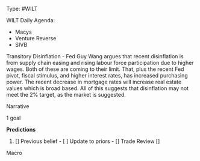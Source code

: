 Type: #WILT 

WILT
Daily Agenda:
- Macys
- Venture Reverse
- SIVB


Transitory Disinflation - Fed Guy
Wang argues that recent disinflation is from supply chain easing and rising labour force participation due to higher wages. Both of these are coming to their limit. That, plus the recent Fed pivot, fiscal stimulus, and higher interest rates, has increased purchasing power. The recent decrease in mortgage rates will increase real estate values which is broad based. All of this suggests that disinflation may not meet the 2% target, as the market is suggested. 



Narrative

1 goal


**Predictions**

1) []
Previous belief - 
[ ]
Update to priors - 
[]
Trade Review
[]





Macro
